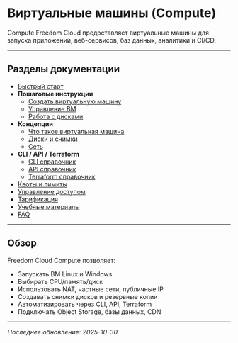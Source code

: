 # Виртуальные машины (Compute)

Compute Freedom Cloud предоставляет виртуальные машины для запуска приложений, веб-сервисов, баз данных, аналитики и CI/CD.

---

## Разделы документации

- [Быстрый старт](quickstart.md)
- **Пошаговые инструкции**
  - [Создать виртуальную машину](operations/create-vm.md)
  - [Управление ВМ](operations/manage-vm.md)
  - [Работа с дисками](operations/disks.md)
- **Концепции**
  - [Что такое виртуальная машина](concepts/vm-instance.md)
  - [Диски и снимки](concepts/disks-snapshots.md)
  - [Сеть](concepts/networking.md)
- **CLI / API / Terraform**
  - [CLI справочник](cli-ref/instance.md)
  - [API справочник](api-ref/instance.md)
  - [Terraform справочник](terraform-ref/instance.md)
- [Квоты и лимиты](quotas-limits.md)
- [Управление доступом](access-management.md)
- [Тарификация](pricing.md)
- [Учебные материалы](tutorials.md)
- [FAQ](faq.md)

---

## Обзор

Freedom Cloud Compute позволяет:

- Запускать ВМ Linux и Windows
- Выбирать CPU/память/диск
- Использовать NAT, частные сети, публичные IP
- Создавать снимки дисков и резервные копии
- Автоматизировать через CLI, API, Terraform
- Подключать Object Storage, базы данных, CDN

---

_Последнее обновление: 2025-10-30_
